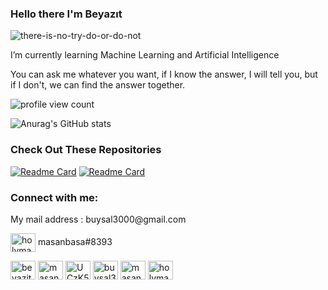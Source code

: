 ### Hello there I'm Beyazıt

![there-is-no-try-do-or-do-not](https://user-images.githubusercontent.com/66223190/209471639-107ffcef-442b-465a-9ba8-922dcde40019.gif)

I’m currently learning Machine Learning and Artificial Intelligence

You can ask me whatever you want, if I know the answer, I will tell you, but if I don't, we can find the answer together.



<img src="https://komarev.com/ghpvc/?username=masanbasa3k&color=blue&style=for-the-badge"  alt="profile view count"/>

</div>


![Anurag's GitHub stats](https://github-readme-stats.vercel.app/api?username=masanbasa3k&show_icons=true&theme=transparent)

### Check Out These Repositories 

[![Readme Card](https://github-readme-stats.vercel.app/api/pin/?username=masanbasa3k&repo=DestroyTheInvaders_Game_Neat&theme=transparent)](https://github.com/masanbasa3k/DestroyTheInvaders_Game_Neat)
[![Readme Card](https://github-readme-stats.vercel.app/api/pin/?username=masanbasa3k&repo=Machine_Learning&theme=transparent)](https://github.com/masanbasa3k/Machine_Learning)

<h3 align="left">Connect with me:</h3>
<p align="left">
<a>My mail address : buysal3000@gmail.com</a>
  
<a href="https://discord.com/" target="blank"><img align="center" src="https://raw.githubusercontent.com/rahuldkjain/github-profile-readme-generator/master/src/images/icons/Social/discord.svg" alt="holymasanbasa" height="30" width="40" /></a>
<a>masanbasa#8393</a>

  
<a href="https://www.linkedin.com/in/beyazit-uysal-961a97252/" target="blank"><img align="center" src="https://raw.githubusercontent.com/rahuldkjain/github-profile-readme-generator/master/src/images/icons/Social/linked-in-alt.svg" alt="beyazit-uysal-961a97252" height="30" width="40" /></a>
<a href="https://www.instagram.com/masanbasa/" target="blank"><img align="center" src="https://raw.githubusercontent.com/rahuldkjain/github-profile-readme-generator/master/src/images/icons/Social/instagram.svg" alt="masanbasa" height="30" width="40" /></a>
<a href="https://www.youtube.com/channel/UCzK5S1G_lSSeSBIt7TPrmPg" target="blank"><img align="center" src="https://raw.githubusercontent.com/rahuldkjain/github-profile-readme-generator/master/src/images/icons/Social/youtube.svg" alt="UCzK5S1G_lSSeSBIt7TPrmPg" height="30" width="40" /></a>
<a href="https://www.hackerrank.com/buysal3000" target="blank"><img align="center" src="https://raw.githubusercontent.com/rahuldkjain/github-profile-readme-generator/master/src/images/icons/Social/hackerrank.svg" alt="buysal3000" height="30" width="40" /></a>
<a href="https://leetcode.com/masanbasa/" target="blank"><img align="center" src="https://raw.githubusercontent.com/rahuldkjain/github-profile-readme-generator/master/src/images/icons/Social/leet-code.svg" alt="masanbasa" height="30" width="40" /></a>
<a href="https://twitter.com/holymasanbasa" target="blank"><img align="center" src="https://raw.githubusercontent.com/rahuldkjain/github-profile-readme-generator/master/src/images/icons/Social/twitter.svg" alt="holymasanbasa" height="30" width="40" /></a>
  
</p>
